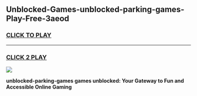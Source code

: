 
## Unblocked-Games-unblocked-parking-games-Play-Free-3aeod
<h3>
<a href="https://premium76.site?title=unblocked-parking-games&ref=15A">CLICK TO PLAY</a></h3>
<hr>

<h3>
<a href="https://premium76.site?title=unblocked-parking-games&ref=15A">CLICK 2 PLAY</a>
  
</h3>

<a href="https://premium76.site?title=unblocked-parking-games&ref=15A"><img src="https://clearcache.store/games.png"></a>


**unblocked-parking-games games unblocked: Your Gateway to Fun and Accessible Online Gaming**

